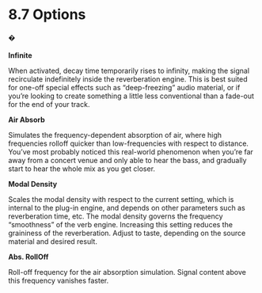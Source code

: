 # 8.7 Options

#### �

**Infinite**

When activated, decay time temporarily rises to infinity, making the signal recirculate indefinitely inside the reverberation engine. This is best suited for one-off special effects such as “deep-freezing” audio material, or if you’re looking to create
something a little less conventional than a fade-out for the end of your track.

**Air Absorb**

Simulates the frequency-dependent absorption of air, where high frequencies rolloff quicker than low-frequencies with respect to distance. You’ve most probably noticed this real-world phenomenon when you’re far away from a concert venue and
only able to hear the bass, and gradually start to hear the whole mix as you get
closer.


**Modal Density**

Scales the modal density with respect to the current setting, which is internal to the
plug-in engine, and depends on other parameters such as reverberation time, etc.
The modal density governs the frequency “smoothness” of the verb engine. Increasing this setting reduces the graininess of the reverberation. Adjust to taste,
depending on the source material and desired result.

**Abs. RollOff**

Roll-off frequency for the air absorption simulation. Signal content above this frequency vanishes faster.

